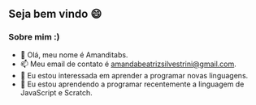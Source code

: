 ## Seja bem vindo 😄
### Sobre mim :)

- 👋 Olá, meu nome é Amanditabs.
- 📫 Meu email de contato é amandabeatrizsilvestrini@gmail.com.
- 👀 Eu estou interessada em aprender a programar novas linguagens.
- 🌱 Eu estou aprendendo a programar recentemente a linguagem de JavaScript e Scratch.


<!---
Amanditabs/Amanditabs is a ✨ special ✨ repository because its `README.md` (this file) appears on your GitHub profile.
You can click the Preview link to take a look at your changes.
--->
